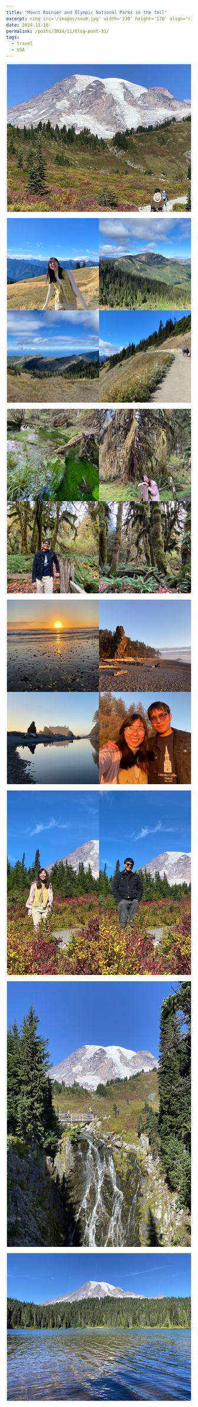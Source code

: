 ```yaml
---
title: "Mount Rainier and Olympic National Parks in the fall"
excerpt: <img src='/images/sea0.jpg' width='230' height='170' align="right" hspace="20"> 
date: 2024-11-16
permalink: /posts/2024/11/blog-post-32/
tags:
  - travel
  - USA
---
```


<p align="center">
  <img src="/images/sea0.jpg" width='500' height= '400'>
</p>

<p align="center">
  <img src="/images/sea2.jpg" width='500' height= '500'>
</p>

<p align="center">
  <img src="/images/sea3.jpg" width='500' height= '500'>
</p>

<p align="center">
  <img src="/images/sea4.jpg" width='500' height= '500'>
</p>

<p align="center">
  <img src="/images/sea5.jpg" width='500' height= '500'>
</p>

<p align="center">
  <img src="/images/sea1.jpg" width='500' height= '720'>
</p>

<p align="center">
  <img src="/images/sea6.jpg" width='500' height= '400'>
</p>



